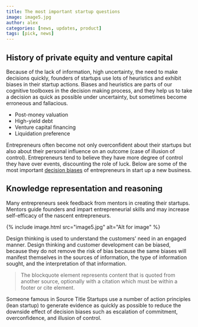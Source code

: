 ```yaml
---
title: The most important startup questions
image: image5.jpg
author: alex
categories: [news, updates, product]
tags: [pick, news]
---
```


## History of private equity and venture capital
Because of the lack of information, high uncertainty, the need to make decisions quickly, founders of startups use lots of heuristics and exhibit biases in their startup actions. Biases and heuristics are parts of our cognitive toolboxes in the decision making process, and they help us to take a decision as quick as possible under uncertainty, but sometimes become erroneous and fallacious.



- Post-money valuation
- High-yield debt
- Venture capital financing
- Liquidation preference

Entrepreneurs often become not only overconfident about their startups but also about their personal influence on an outcome (case of illusion of control). Entrepreneurs tend to believe they have more degree of control they have over events, discounting the role of luck. Below are some of the most important [decision biases](#) of entrepreneurs in start up a new business.

## Knowledge representation and reasoning
Many entrepreneurs seek feedback from mentors in creating their startups. Mentors guide founders and impart entrepreneurial skills and may increase self-efficacy of the nascent entrepreneurs.

{% include image.html src="image5.jpg" alt="Alt for image" %}

Design thinking is used to understand the customers' need in an engaged manner. Design thinking and customer development can be biased, because they do not remove the risk of bias because the same biases will manifest themselves in the sources of information, the type of information sought, and the interpretation of that information.

> The blockquote element represents content that is quoted from another source, optionally with a citation which must be within a footer or cite element.

Someone famous in Source Title
Startups use a number of action principles (lean startup) to generate evidence as quickly as possible to reduce the downside effect of decision biases such as escalation of commitment, overconfidence, and illusion of control.
